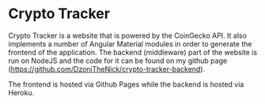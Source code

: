 # Crypto Tracker

Crypto Tracker is a website that is powered by the CoinGecko API. It also implements a number of Angular Material modules in 
order to generate the frontend of the application. The backend (middleware) part of the website is run on NodeJS and the code for it can be
found on my github page (https://github.com/DzoniTheNick/crypto-tracker-backend).

The frontend is hosted via Github Pages while the backend is hosted via Heroku.
